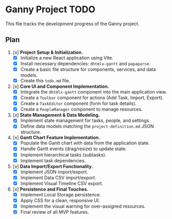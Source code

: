 # Ganny Project TODO

This file tracks the development progress of the Ganny project.

## Plan

1.  [x] **Project Setup & Initialization.**
    -   [x] Initialize a new React application using Vite.
    -   [x] Install necessary dependencies: `dhtmlx-gantt` and `papaparse`.
    -   [x] Create a basic file structure for components, services, and data models.
    -   [x] Create this `todo.md` file.

2.  [x] **Core UI and Component Implementation.**
    -   [x] Integrate the `dhtmlx-gantt` component into the main application view.
    -   [x] Create a `Toolbar` component for actions (Add Task, Import, Export).
    -   [x] Create a `TaskEditor` component (form for task details).
    -   [x] Create a `PeopleManager` component to manage resources.

3.  [x] **State Management & Data Modeling.**
    -   [x] Implement state management for tasks, people, and settings.
    -   [x] Define data models matching the `project-definition.md` JSON structure.

4.  [x] **Gantt Chart Feature Implementation.**
    -   [x] Populate the Gantt chart with data from the application state.
    -   [x] Handle Gantt events (drag/resize) to update state.
    -   [x] Implement hierarchical tasks (subtasks).
    -   [x] Implement task dependencies.

5.  [x] **Data Import/Export Functionality.**
    -   [x] Implement JSON import/export.
    -   [x] Implement Data CSV import/export.
    -   [x] Implement Visual Timeline CSV export.

6.  [x] **Persistence and Final Touches.**
    -   [x] Implement Local Storage persistence.
    -   [x] Apply CSS for a clean, responsive UI.
    -   [x] Implement the visual warning for over-assigned resources.
    -   [x] Final review of all MVP features.
